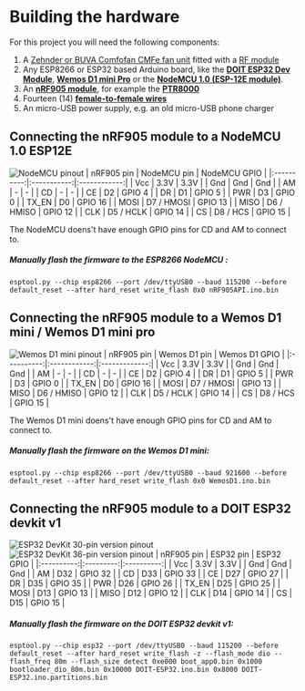 # Building the hardware
For this project you will need the following components:
1. A [Zehnder or BUVA Comfofan CMFe fan unit](https://github.com/eelcohn/ZehnderComfoair/blob/master/images/fan_comfofan_s.png) fitted with a [RF module](https://github.com/eelcohn/ZehnderComfoair/blob/master/images/rf_module.jpg)
2. Any ESP8266 or ESP32 based Arduino board, like the [**DOIT ESP32 Dev Module**](https://docs.zerynth.com/latest/reference/boards/doit_esp32/docs/), [**Wemos D1 mini Pro**](https://docs.wemos.cc/en/latest/d1/index.html) or the [**NodeMCU 1.0 (ESP-12E module)**](https://www.nodemcu.com/).
3. An [**nRF905 module**](https://nl.aliexpress.com/wholesale?SearchText=nrf905), for example the [**PTR8000**](https://nl.aliexpress.com/wholesale?SearchText=ptr8000)
4. Fourteen (14) [**female-to-female wires**](https://www.tinytronics.nl/shop/nl/kabels/prototype-draden/dupont-jumper-draad-female-female-30cm-10-draden)
5. An micro-USB power supply, e.g. an old micro-USB phone charger

## Connecting the nRF905 module to a NodeMCU 1.0 ESP12E
![NodeMCU pinout](https://github.com/eelcohn/nRF905-API/blob/master/images/nodemcu_pins.png)
| nRF905 pin | NodeMCU pin | NodeMCU GPIO |
|:----------:|:-----------:|:------------:|
|     Vcc    |     3.3V    |    3.3V      |
|     Gnd    |      Gnd    |     Gnd      |
|     AM     |      -      |      -       |
|     CD     |      -      |      -       |
|     CE     |      D2     |    GPIO 4    |
|     DR     |      D1     |    GPIO 5    |
|     PWR    |      D3     |    GPIO 0    |
|    TX_EN   |      D0     |    GPIO 16   |
|    MOSI    | D7 / HMOSI  |    GPIO 13   |
|    MISO    | D6 / HMISO  |    GPIO 12   |
|     CLK    | D5 / HCLK   |    GPIO 14   |
|     CS     | D8 / HCS    |    GPIO 15   |

The NodeMCU doens't have enough GPIO pins for CD and AM to connect to.

##### Manually flash the firmware to the ESP8266 NodeMCU :
`esptool.py --chip esp8266 --port /dev/ttyUSB0 --baud 115200 --before default_reset --after hard_reset write_flash 0x0 nRF905API.ino.bin`

## Connecting the nRF905 module to a Wemos D1 mini / Wemos D1 mini pro
![Wemos D1 mini pinout](https://github.com/eelcohn/nRF905-API/blob/master/images/Wemos-D1-mini.png)
| nRF905 pin | Wemos D1 pin | Wemos D1 GPIO |
|:----------:|:------------:|:-------------:|
|     Vcc    |     3.3V     |    3.3V       |
|     Gnd    |      Gnd     |     Gnd       |
|     AM     |      -       |      -        |
|     CD     |      -       |      -        |
|     CE     |      D2      |    GPIO 4     |
|     DR     |      D1      |    GPIO 5     |
|     PWR    |      D3      |    GPIO 0     |
|    TX_EN   |      D0      |    GPIO 16    |
|    MOSI    | D7 / HMOSI   |    GPIO 13    |
|    MISO    | D6 / HMISO   |    GPIO 12    |
|     CLK    | D5 / HCLK    |    GPIO 14    |
|     CS     | D8 / HCS     |    GPIO 15    |

The Wemos D1 mini doens't have enough GPIO pins for CD and AM to connect to.

##### Manually flash the firmware on the Wemos D1 mini:
`esptool.py --chip esp8266 --port /dev/ttyUSB0 --baud 921600 --before default_reset --after hard_reset write_flash 0x0 WemosD1.ino.bin`

## Connecting the nRF905 module to a DOIT ESP32 devkit v1
![ESP32 DevKit 30-pin version pinout](https://github.com/eelcohn/nRF905-API/blob/master/images/ESP32-DOIT-DEVKIT-V1-Board-Pinout-30-GPIOs.png)
![ESP32 DevKit 36-pin version pinout](https://github.com/eelcohn/nRF905-API/blob/master/images/ESP32-DOIT-DEVKIT-V1-Board-Pinout-36-GPIOs.jpg)
| nRF905 pin | ESP32 pin | ESP32 GPIO |
|:----------:|:---------:|:----------:|
|     Vcc    |    3.3V   |    3.3V    |
|     Gnd    |    Gnd    |    Gnd     |
|     AM     |    D32    |  GPIO 32   |
|     CD     |    D33    |  GPIO 33   |
|     CE     |    D27    |  GPIO 27   |
|     DR     |    D35    |  GPIO 35   |
|     PWR    |    D26    |  GPIO 26   |
|    TX_EN   |    D25    |  GPIO 25   |
|    MOSI    |    D13    |  GPIO 13   |
|    MISO    |    D12    |  GPIO 12   |
|     CLK    |    D14    |  GPIO 14   |
|     CS     |    D15    |  GPIO 15   |

##### Manually flash the firmware on the DOIT ESP32 devkit v1:
`esptool.py --chip esp32 --port /dev/ttyUSB0 --baud 115200 --before default_reset --after hard_reset write_flash -z --flash_mode dio --flash_freq 80m --flash_size detect 0xe000 boot_app0.bin 0x1000 bootloader_dio_80m.bin 0x10000 DOIT-ESP32.ino.bin 0x8000 DOIT-ESP32.ino.partitions.bin`
